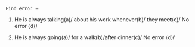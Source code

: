 	Find error —

1. He is always talking(a)/ about his work whenever(b)/
they meet(c)/ No error (d)/

2. He is always going(a)/ for a walk(b)/after dinner(c)/
No error (d)/